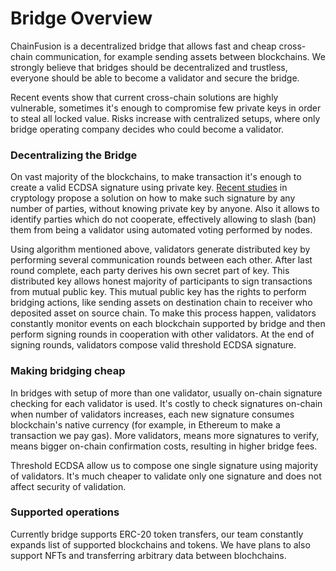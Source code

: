 # Bridge Overview

ChainFusion is a decentralized bridge that allows fast and cheap cross-chain communication, for example sending assets between blockchains. We strongly believe that bridges should be decentralized and trustless, everyone should be able to become a validator and secure the bridge.

Recent events show that current cross-chain solutions are highly vulnerable, sometimes it's enough to compromise few private keys in order to steal all locked value. Risks increase with centralized setups, where only bridge operating company decides who could become a validator.

### Decentralizing the Bridge

On vast majority of the blockchains, to make transaction it's enough to create a valid ECDSA signature using private key. [Recent studies](https://eprint.iacr.org/2020/540) in cryptology propose a solution on how to make such signature by any number of parties, without knowing private key by anyone. Also it allows to identify parties which do not cooperate, effectively allowing to slash (ban) them from being a validator using automated voting performed by nodes.

Using algorithm mentioned above, validators generate distributed key by performing several communication rounds between each other. After last round complete, each party derives his own secret part of key. This distributed key allows honest majority of participants to sign transactions from mutual public key. This mutual public key has the rights to perform bridging actions, like sending assets on destination chain to receiver who deposited asset on source chain. To make this process happen, validators constantly monitor events on each blockchain supported by bridge and then perform signing rounds in cooperation with other validators. At the end of signing rounds, validators compose valid threshold ECDSA signature.

### Making bridging cheap

In bridges with setup of more than one validator, usually on-chain signature checking for each validator is used. It's costly to check signatures on-chain when number of validators increases, each new signature consumes blockchain's native currency (for example, in Ethereum to make a transaction we pay gas). More validators, means more signatures to verify, means bigger on-chain confirmation costs, resulting in higher bridge fees.

Threshold ECDSA allow us to compose one single signature using majority of validators. It's much cheaper to validate only one signature and does not affect security of validation.

### Supported operations

Currently bridge supports ERC-20 token transfers, our team constantly expands list of supported blockchains and tokens. We have plans to also support NFTs and transferring arbitrary data between blochchains.

